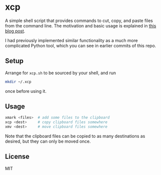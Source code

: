 # xcp
A simple shell script that provides commands to cut, copy, and paste files from
the command line. The motivation and basic usage is explained in [this blog
post](https://adamheins.com/blog/cut-copy-paste-files-cli).

I had previously implemented similar functionality as a much more complicated
Python tool, which you can see in earlier commits of this repo.

## Setup

Arrange for `xcp.sh` to be sourced by your shell, and run
```bash
mkdir ~/.xcp
```
once before using it.

## Usage

```bash
xmark <files>  # add some files to the clipboard
xcp <dest>     # copy clipboard files somewhere
xmv <dest>     # move clipboard files somewhere
```

Note that the clipboard files can be copied to as many destinations as desired,
but they can only be moved once.

## License

MIT
